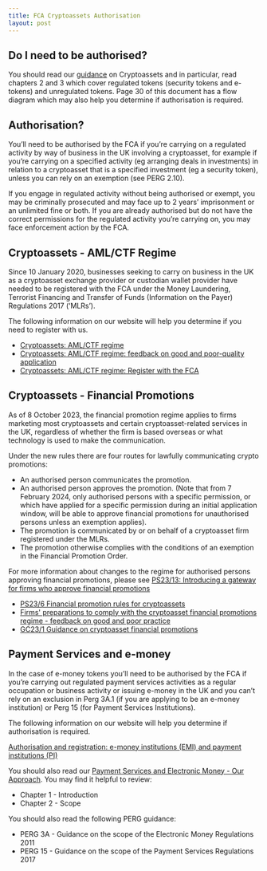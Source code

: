 ```yaml
---
title: FCA Cryptoassets Authorisation
layout: post
---
```


## Do I need to be authorised?
You should read our [guidance](https://www.fca.org.uk/publication/policy/ps19-22.pdf) on Cryptoassets and in particular, read chapters 2 and 3 which cover regulated tokens (security tokens and e-tokens) and unregulated tokens. Page 30 of this document has a flow diagram which may also help you determine if authorisation is required.

## Authorisation?
You’ll need to be authorised by the FCA if you’re carrying on a regulated activity by way of business in the UK involving a cryptoasset, for example if you’re carrying on a specified activity (eg arranging deals in investments) in relation to a cryptoasset that is a specified investment (eg a security token), unless you can rely on an exemption (see PERG 2.10).

If you engage in regulated activity without being authorised or exempt, you may be criminally prosecuted and may face up to 2 years’ imprisonment or an unlimited fine or both. If you are already authorised but do not have the correct permissions for the regulated activity you’re carrying on, you may face enforcement action by the FCA.

## Cryptoassets - AML/CTF Regime
Since 10 January 2020, businesses seeking to carry on business in the UK as a cryptoasset exchange provider or custodian wallet provider have needed to be registered with the FCA under the Money Laundering, Terrorist Financing and Transfer of Funds (Information on the Payer) Regulations 2017 (‘MLRs’).

The following information on our website will help you determine if you need to register with us.

* [Cryptoassets: AML/CTF regime](https://www.fca.org.uk/firms/financial-crime/cryptoassets-aml-ctf-regime)
* [Cryptoassets: AML/CTF regime: feedback on good and poor-quality application](https://www.fca.org.uk/firms/cryptoassets-aml-ctf-regime/feedback-good-poor-applications)
* [Cryptoassets: AML/CTF regime: Register with the FCA](https://www.fca.org.uk/firms/cryptoassets-aml-ctf-regime/registering)

## Cryptoassets - Financial Promotions
As of 8 October 2023, the financial promotion regime applies to firms marketing most cryptoassets and certain cryptoasset-related services in the UK, regardless of whether the firm is based overseas or what technology is used to make the communication.

Under the new rules there are four routes for lawfully communicating crypto promotions:

* An authorised person communicates the promotion.
* An authorised person approves the promotion.  (Note that from 7 February 2024, only authorised persons with a specific permission, or which have applied for a specific permission during an initial application window, will be able to approve financial promotions for unauthorised persons unless an exemption applies).
* The promotion is communicated by or on behalf of a cryptoasset firm registered under the MLRs.
* The promotion otherwise complies with the conditions of an exemption in the Financial Promotion Order.

For more information about changes to the regime for authorised persons approving financial promotions, please see [PS23/13: Introducing a gateway for firms who approve financial promotions](https://www.fca.org.uk/publication/policy/ps23-13.pdf)

* [PS23/6 Financial promotion rules for cryptoassets](https://www.fca.org.uk/publication/policy/ps23-6.pdf)
* [Firms' preparations to comply with the cryptoasset financial promotions regime - feedback on good and poor practice](https://www.fca.org.uk/publications/good-poor-practice/firms-preparations-cryptoasset-financial-promotions-regime)
* [GC23/1 Guidance on cryptoasset financial promotions](https://www.fca.org.uk/publication/guidance-consultation/gc23-1.pdf)

## Payment Services and e-money
In the case of e-money tokens you’ll need to be authorised by the FCA if you’re carrying out regulated payment services activities as a regular occupation or business activity or issuing e-money in the UK and you can’t rely on an exclusion in Perg 3A.1 (if you are applying to be an e-money institution) or Perg 15 (for Payment Services Institutions).

The following information on our website will help you determine if authorisation is required.

[Authorisation and registration: e-money institutions (EMI) and payment institutions (PI)](https://www.fca.org.uk/firms/apply-emoney-payment-institution)

You should also read our [Payment Services and Electronic Money - Our Approach](https://www.fca.org.uk/publication/finalised-guidance/fca-approach-payment-services-electronic-money-2017.pdf). You may find it helpful to review:

* Chapter 1 - Introduction
* Chapter 2 - Scope

You should also read the following PERG guidance:

* PERG 3A - Guidance on the scope of the Electronic Money Regulations 2011
* PERG 15 - Guidance on the scope of the Payment Services Regulations 2017
